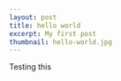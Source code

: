 ```yaml
---
layout: post
title: hello world
excerpt: My first post
thumbnail: hello-world.jpg
---
```


Testing this 